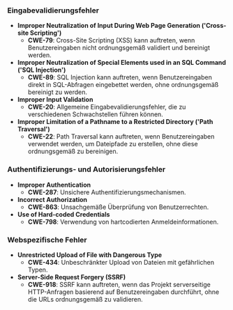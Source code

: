### Eingabevalidierungsfehler

- **Improper Neutralization of Input During Web Page Generation ('Cross-site Scripting')**
    - **CWE-79**: Cross-Site Scripting (XSS) kann auftreten, wenn Benutzereingaben nicht ordnungsgemäß validiert und bereinigt werden.
- **Improper Neutralization of Special Elements used in an SQL Command ('SQL Injection')**
    - **CWE-89**: SQL Injection kann auftreten, wenn Benutzereingaben direkt in SQL-Abfragen eingebettet werden, ohne ordnungsgemäß bereinigt zu werden.
- **Improper Input Validation**
    - **CWE-20**: Allgemeine Eingabevalidierungsfehler, die zu verschiedenen Schwachstellen führen können.
- **Improper Limitation of a Pathname to a Restricted Directory ('Path Traversal')**
    - **CWE-22**: Path Traversal kann auftreten, wenn Benutzereingaben verwendet werden, um Dateipfade zu erstellen, ohne diese ordnungsgemäß zu bereinigen.

### Authentifizierungs- und Autorisierungsfehler

- **Improper Authentication**
    - **CWE-287**: Unsichere Authentifizierungsmechanismen.
- **Incorrect Authorization**
    - **CWE-863**: Unsachgemäße Überprüfung von Benutzerrechten.
- **Use of Hard-coded Credentials**
    - **CWE-798**: Verwendung von hartcodierten Anmeldeinformationen.

### Webspezifische Fehler

- **Unrestricted Upload of File with Dangerous Type**
    - **CWE-434**: Unbeschränkter Upload von Dateien mit gefährlichen Typen.
- **Server-Side Request Forgery (SSRF)**
    - **CWE-918**: SSRF kann auftreten, wenn das Projekt serverseitige HTTP-Anfragen basierend auf Benutzereingaben durchführt, ohne die URLs ordnungsgemäß zu validieren.
